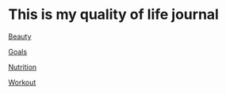 # This is my quality of life journal

[Beauty](beauty.md)

[Goals](goals.md)

[Nutrition](nutrition.md)

[Workout](workout.md)

